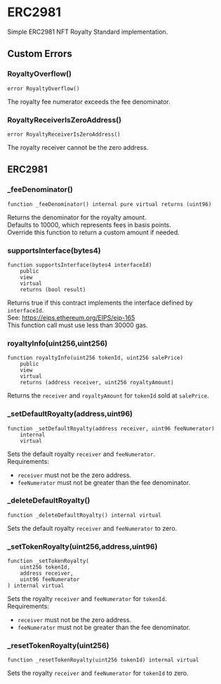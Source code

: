 # ERC2981

Simple ERC2981 NFT Royalty Standard implementation.






<!-- customintro:start --><!-- customintro:end -->

## Custom Errors

### RoyaltyOverflow()

```solidity
error RoyaltyOverflow()
```

The royalty fee numerator exceeds the fee denominator.

### RoyaltyReceiverIsZeroAddress()

```solidity
error RoyaltyReceiverIsZeroAddress()
```

The royalty receiver cannot be the zero address.

## ERC2981

### _feeDenominator()

```solidity
function _feeDenominator() internal pure virtual returns (uint96)
```

Returns the denominator for the royalty amount.   
Defaults to 10000, which represents fees in basis points.   
Override this function to return a custom amount if needed.

### supportsInterface(bytes4)

```solidity
function supportsInterface(bytes4 interfaceId)
    public
    view
    virtual
    returns (bool result)
```

Returns true if this contract implements the interface defined by `interfaceId`.   
See: https://eips.ethereum.org/EIPS/eip-165   
This function call must use less than 30000 gas.

### royaltyInfo(uint256,uint256)

```solidity
function royaltyInfo(uint256 tokenId, uint256 salePrice)
    public
    view
    virtual
    returns (address receiver, uint256 royaltyAmount)
```

Returns the `receiver` and `royaltyAmount` for `tokenId` sold at `salePrice`.

### _setDefaultRoyalty(address,uint96)

```solidity
function _setDefaultRoyalty(address receiver, uint96 feeNumerator)
    internal
    virtual
```

Sets the default royalty `receiver` and `feeNumerator`.   
Requirements:   
- `receiver` must not be the zero address.   
- `feeNumerator` must not be greater than the fee denominator.

### _deleteDefaultRoyalty()

```solidity
function _deleteDefaultRoyalty() internal virtual
```

Sets the default royalty `receiver` and `feeNumerator` to zero.

### _setTokenRoyalty(uint256,address,uint96)

```solidity
function _setTokenRoyalty(
    uint256 tokenId,
    address receiver,
    uint96 feeNumerator
) internal virtual
```

Sets the royalty `receiver` and `feeNumerator` for `tokenId`.   
Requirements:   
- `receiver` must not be the zero address.   
- `feeNumerator` must not be greater than the fee denominator.

### _resetTokenRoyalty(uint256)

```solidity
function _resetTokenRoyalty(uint256 tokenId) internal virtual
```

Sets the royalty `receiver` and `feeNumerator` for `tokenId` to zero.